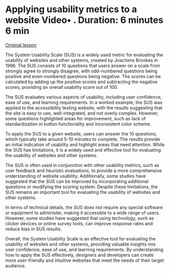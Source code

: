 # Applying usability metrics to a website Video• . Duration: 6 minutes 6 min

[Original lesson](https://www.coursera.org/learn/uol-web-development/lecture/g87Hk/applying-usability-metrics-to-a-website)

The System Usability Scale (SUS) is a widely used metric for evaluating the usability of websites and other systems, created by Joachims Brookes in 1996. The SUS consists of 10 questions that users answer on a scale from strongly agree to strongly disagree, with odd-numbered questions being positive and even-numbered questions being negative. The scores can be calculated by adding up the positive scores and subtracting the negative scores, providing an overall usability score out of 100. 

The SUS evaluates various aspects of usability, including user confidence, ease of use, and learning requirements. In a worked example, the SUS was applied to the accessibility testing website, with the results suggesting that the site is easy to use, well-integrated, and not overly complex. However, some questions highlighted areas for improvement, such as lack of standardization in button functionality and inconsistent color scheme.

To apply the SUS to a given website, users can answer the 10 questions, which typically take around 5-10 minutes to complete. The results provide an initial indication of usability and highlight areas that need attention. While the SUS has limitations, it is a widely used and effective tool for evaluating the usability of websites and other systems.

The SUS is often used in conjunction with other usability metrics, such as user feedback and heuristic evaluations, to provide a more comprehensive understanding of website usability. Additionally, some studies have suggested that the SUS can be improved by incorporating additional questions or modifying the scoring system. Despite these limitations, the SUS remains an important tool for evaluating the usability of websites and other systems.

In terms of technical details, the SUS does not require any special software or equipment to administer, making it accessible to a wide range of users. However, some studies have suggested that using technology, such as clicker devices or online survey tools, can improve response rates and reduce bias in SUS results.

Overall, the System Usability Scale is an effective tool for evaluating the usability of websites and other systems, providing valuable insights into user confidence, ease of use, and learning requirements. By understanding how to apply the SUS effectively, designers and developers can create more user-friendly and intuitive websites that meet the needs of their target audience.

